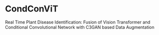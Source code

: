 # CondConViT
Real Time Plant Disease Identification: Fusion of Vision Transformer and Conditional Convolutional Network with C3GAN based Data Augmentation
